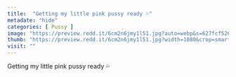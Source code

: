 ```yaml
---
title:  "Getting my little pink pussy ready 💦"
metadate: "hide"
categories: [ Pussy ]
image: "https://preview.redd.it/6cm2n6jmy1l51.jpg?auto=webp&s=627fcf5261d585722c09c7bce723ad8f44c5be2f"
thumb: "https://preview.redd.it/6cm2n6jmy1l51.jpg?width=1080&crop=smart&auto=webp&s=967ed5a85417495e26528aaad1f603c3a52bd433"
visit: ""
---
```

Getting my little pink pussy ready 💦
